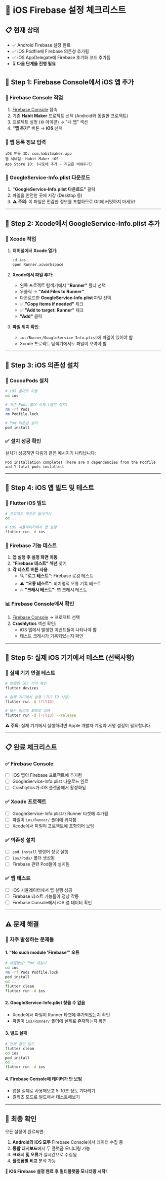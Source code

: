 # 🍎 iOS Firebase 설정 체크리스트

## 📋 **현재 상태**
- ✅ Android Firebase 설정 완료
- ✅ iOS Podfile에 Firebase 의존성 추가됨
- ✅ iOS AppDelegate에 Firebase 초기화 코드 추가됨
- ⏳ **다음 단계들 진행 필요**

## 🚀 **Step 1: Firebase Console에서 iOS 앱 추가**

### 📱 Firebase Console 작업
1. [Firebase Console](https://console.firebase.google.com/) 접속
2. 기존 **Habit Maker** 프로젝트 선택 (Android와 동일한 프로젝트)
3. 프로젝트 설정 (⚙️ 아이콘) → "내 앱" 섹션
4. **"앱 추가"** 버튼 → **iOS** 선택

### 📝 앱 등록 정보 입력
```
iOS 번들 ID: com.habitmaker.app
앱 닉네임: Habit Maker iOS  
App Store ID: (나중에 추가 - 지금은 비워두기)
```

### 📁 GoogleService-Info.plist 다운로드
1. **"GoogleService-Info.plist 다운로드"** 클릭
2. 파일을 안전한 곳에 저장 (Desktop 등)
3. **⚠️ 주의**: 이 파일은 민감한 정보를 포함하므로 Git에 커밋하지 마세요!

---

## 🚀 **Step 2: Xcode에서 GoogleService-Info.plist 추가**

### 📱 Xcode 작업
1. **터미널에서 Xcode 열기**:
   ```bash
   cd ios
   open Runner.xcworkspace
   ```

2. **Xcode에서 파일 추가**:
   - 왼쪽 프로젝트 탐색기에서 **"Runner"** 폴더 선택
   - 우클릭 → **"Add Files to Runner"**
   - 다운로드한 **GoogleService-Info.plist** 파일 선택
   - ✅ **"Copy items if needed"** 체크
   - ✅ **"Add to target: Runner"** 체크
   - **"Add"** 클릭

3. **파일 위치 확인**:
   - `ios/Runner/GoogleService-Info.plist`에 파일이 있어야 함
   - Xcode 프로젝트 탐색기에서도 파일이 보여야 함

---

## 🚀 **Step 3: iOS 의존성 설치**

### 📱 CocoaPods 설치
```bash
# iOS 폴더로 이동
cd ios

# 기존 Pods 폴더 삭제 (클린 설치)
rm -rf Pods
rm Podfile.lock

# Pod 의존성 설치
pod install
```

### ✅ 설치 성공 확인
설치가 성공하면 다음과 같은 메시지가 나타납니다:
```
Pod installation complete! There are X dependencies from the Podfile and Y total pods installed.
```

---

## 🚀 **Step 4: iOS 앱 빌드 및 테스트**

### 📱 Flutter iOS 빌드
```bash
# 프로젝트 루트로 돌아가기
cd ..

# iOS 시뮬레이터에서 앱 실행
flutter run -d ios
```

### 🧪 Firebase 기능 테스트
1. **앱 실행 후 설정 화면 이동**
2. **"Firebase 테스트" 섹션** 찾기
3. **각 테스트 버튼 사용**:
   - 🔍 **"로그 테스트"**: Firebase 로깅 테스트
   - ⚠️ **"오류 테스트"**: 비치명적 오류 기록 테스트
   - 💥 **"크래시 테스트"**: 앱 크래시 테스트

### 📊 Firebase Console에서 확인
1. [Firebase Console](https://console.firebase.google.com/) → 프로젝트 선택
2. **Crashlytics** 섹션 확인:
   - iOS 앱에서 발생한 이벤트들이 나타나야 함
   - 테스트 크래시가 기록되었는지 확인

---

## 🚀 **Step 5: 실제 iOS 기기에서 테스트** (선택사항)

### 📱 실제 기기 연결 테스트
```bash
# 연결된 iOS 기기 확인
flutter devices

# 실제 기기에서 실행 (기기 ID 사용)
flutter run -d [기기ID]

# 또는 릴리즈 모드로 실행
flutter run -d [기기ID] --release
```

**⚠️ 주의**: 실제 기기에서 실행하려면 Apple 개발자 계정과 서명 설정이 필요합니다.

---

## 📋 **완료 체크리스트**

### ✅ Firebase Console
- [ ] iOS 앱이 Firebase 프로젝트에 추가됨
- [ ] GoogleService-Info.plist 다운로드 완료
- [ ] Crashlytics가 iOS 플랫폼에서 활성화됨

### ✅ Xcode 프로젝트
- [ ] GoogleService-Info.plist가 Runner 타겟에 추가됨
- [ ] 파일이 `ios/Runner/` 폴더에 위치함
- [ ] Xcode에서 파일이 프로젝트에 포함되어 보임

### ✅ 의존성 설치
- [ ] `pod install` 명령어 성공 실행
- [ ] `ios/Pods/` 폴더 생성됨
- [ ] Firebase 관련 Pod들이 설치됨

### ✅ 앱 테스트
- [ ] iOS 시뮬레이터에서 앱 실행 성공
- [ ] Firebase 테스트 기능들이 정상 작동
- [ ] Firebase Console에서 iOS 앱 데이터 확인

---

## ⚠️ **문제 해결**

### 🚫 자주 발생하는 문제들

#### **1. "No such module 'Firebase'" 오류**
```bash
# 해결방법: Pod 재설치
cd ios
rm -rf Pods Podfile.lock
pod install
cd ..
flutter clean
flutter run -d ios
```

#### **2. GoogleService-Info.plist 찾을 수 없음**
- Xcode에서 파일이 Runner 타겟에 추가되었는지 확인
- 파일이 `ios/Runner/` 폴더에 실제로 존재하는지 확인

#### **3. 빌드 실패**
```bash
# 전체 클린 빌드
flutter clean
cd ios
pod install
cd ..
flutter run -d ios
```

#### **4. Firebase Console에 데이터가 안 보임**
- 앱을 실제로 사용해보고 5-10분 정도 기다리기
- 릴리즈 모드로 빌드해서 테스트해보기

---

## 📱 **최종 확인**

모든 설정이 완료되면:
1. **Android와 iOS 모두** Firebase Console에서 데이터 수집 중
2. **통합 대시보드**에서 두 플랫폼 모니터링 가능
3. **크래시 및 오류**가 실시간으로 수집됨
4. **플랫폼별 비교** 분석 가능

**🎉 iOS Firebase 설정 완료 후 멀티플랫폼 모니터링 시작!** 